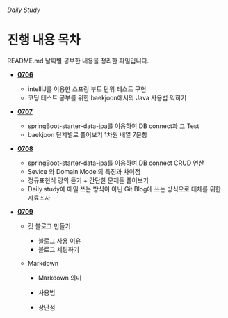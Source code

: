 ###### Daily Study

# 진행 내용 목차

README.md 날짜별 공부한 내용을 정리한 파일입니다.

+ __[0706](./0706.md)__
	* intelliJ를 이용한 스프링 부트 단위 테스트 구현
	* 코딩 테스트 공부를 위한 baekjoon에서의 Java 사용법 익히기 
	
+ __[0707](./0707.md)__ 
	* springBoot-starter-data-jpa를 이용하여 DB connect과 그 Test
	* baekjoon 단계별로 풀어보기 1차원 배열 7문항 
	
+ __[0708](./0708.md)__ 
	* springBoot-starter-data-jpa를 이용하여 DB connect CRUD 연산
	* Sevice 와 Domain Model의 특징과 차이점
	* 정규표현식 강의 듣기 + 간단한 문제들 풀어보기
	* Daily study에 매일 쓰는 방식이 아닌 Git Blog에 쓰는 방식으로 대체를 위한 자료조사
	
+ __[0709](./0709.md)__

	* 깃 블로그 만들기

		+ 블로그 사용 이유
		+ 블로그 세팅하기

	* Markdown

		+  Markdown 의미

		+ 사용법

		+ 장단점

			

